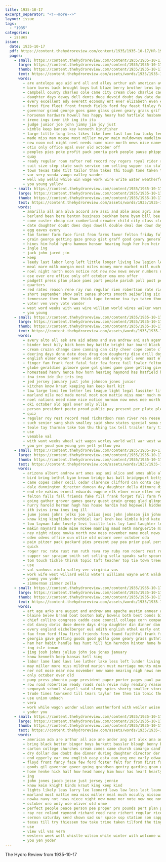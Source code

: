 ```yaml
---
title: 1935-10-17
excerpt_separator: "<!--more-->"
layout: issue
tags:
  - "1935"
categories:
  - issues
issue:
  date: 1935-10-17
  pdf: https://content.thehydroreview.com/content/1935/1935-10-17/HR-1935-10-17.pdf
  pages:
    - small: https://content.thehydroreview.com/content/1935/1935-10-17/small/HR-1935-10-17-01.jpg
      large: https://content.thehydroreview.com/content/1935/1935-10-17/large/HR-1935-10-17-01.jpg
      thumb: https://content.thehydroreview.com/content/1935/1935-10-17/thumbnails/HR-1935-10-17-01.jpg
      text: https://content.thehydroreview.com/assets/words/1935/1935-10-17/HR-1935-10-17-01.txt
      words:
        - are antelope age aid ard all and alley arthur ash american ave alee
        - barn burns back brought boys but blaze berry brother bros byrum bottle boy better bill ball brisk baptist betty book bank buy bandy bath bible began baby been bloom both business ber base byam boss basket broadway best bigger box barrow bonus brand browne binger breeding boucher
        - campbell county charles cole came city cream cleo charlie caddo credit cowboy call case cash colt come christmas close colts class choc champion coffee cordell collier collins church carney company cease cedar clyde character cattle carl clear clover cowden cat can card cotton con cor care child car college canyon
        - daughter days dewey dell dents duce devoid doubt day date dart during dick davis denham
        - every excellent edy everett economy ent ever elizabeth even epperly eye end engineer east
        - frost fire fleet front french fields ford foy feast finley fellow fruits from farm for felton face far fine fame full free farmer friends furnace floor first fresh friday found fitting flood fair flansburg
        - governor grand george goes game glass given geary grass griffin garvey glory goods glidewell good going gov glad guess green graff gin
        - horseman hardware howell hes happy heary had hatfield husband honor has hopes hogan home henke high hampshire hamp hands henrietta house hand hall harry hereford him hobart hamilton hydro her held henry hundred hay herd hinton hot head humes humble
        - irene ings iven ith ing ito ita
        - judge junior joe john jimmy jim joy just
        - kimble keep kansas key kenneth kingfisher
        - large little long less likes like love last lum low lucky lee late lodge lou later life list lovely look live lowell lavish
        - made miss man mouse must miller mayor main muldowney madeline marvin mill much march matter marland mon monday miles murphy match mccully mickey model men mass moyen mercer mcfarlin money magnolia mai milton more maker memory may many mules mayne
        - new noon not night neel needs name nine north news nice names november numbers neels now
        - otis only office opal over old october off
        - peoples pies poke profit pack peoria pork people pause phipps present prayer pleasant place poor pankratz panic pastor pope purchase part public page pay president point person pitzer pro port plants pie price pound process park
        - quay
        - ready regular roan rafter red record roy rogers royal rider rex ran roll read running richard ruckman register roosevelt
        - suit size step state such service son selling supper six stallion special stare stone steer seiberling sui stands swinehart sing store streets sow schools suits sun side shelter short school states show steel share schantz sai simpson story style south seen sweet second shoats spies sutton set shawnee shade soe small saving station salesman stock spring standard smith study soon sunday start street sister sale saturday shire sheik
        - town texas take tilt tailor than takes thi tough tone taken them tender thurs the thing trim truly tom teacher
        - var very vonda vaugn valley vander
        - well way wells while win wage work wire write water weatherford went west williams with word wilbur wood weeks wayne white week washington winner william wash wind war was will world worley won
        - you young yellow
    - small: https://content.thehydroreview.com/content/1935/1935-10-17/small/HR-1935-10-17-02.jpg
      large: https://content.thehydroreview.com/content/1935/1935-10-17/large/HR-1935-10-17-02.jpg
      thumb: https://content.thehydroreview.com/content/1935/1935-10-17/thumbnails/HR-1935-10-17-02.jpg
      text: https://content.thehydroreview.com/assets/words/1935/1935-10-17/HR-1935-10-17-02.txt
      words:
        - amarillo all ana alva accord are assi and able amos agri ane alias american
        - berland been bere benton business beckham bene byam bill bee best biles bradley blaine but babe bossier bran
        - come custer cheap car cumberland crowder child city class cloninger credit cane cara corn caddo colony comfort can common con county
        - date daughter doubt does days dowell double deal due down day
        - egg eaves every
        - fam farmer farm face first from farms favor felton friday full francis for
        - grain george getting gaze group gist graff good geary general grand
        - hines him hold hydro hammon henson hearing hugh her hen heir herndon hence homa had head hour hinton held hie homes henry home hands has how
        - ingle ing
        - jack john jared jim
        - keep
        - leedy last labor long left little longer living low legion let longest life live lightning likes
        - meal mare milk morgan most miles money more market mill much may mexico mone must many members monday men matter miss miller
        - noel night north noon notice not new now news never numbers near
        - ose over ore office only off october oma ono offer
        - padgett press plan place paes part people parish poll post pees point peace prom profit payment present persons pea per
        - quarters
        - red rates reason rene ray run regular rien robertson rate risk reno ready reach rather
        - short september show salt sense shorts smooth seiberling six sales small study stay state single say said standing saturday schantz sandy see states seen sheriff second sites sun sandlin speed standard sayre sister stiff shall scott sturgill service story speedy signer settle
        - tennessee them the than thick tape termine toa tyo taken thousand taylor test take tell turn town thomas ten trial
        - voter ven very vote vander
        - west word weeks with was wire william world wires walker warner week wearing walk wears work well wes went washington will way wheat
        - you young
    - small: https://content.thehydroreview.com/content/1935/1935-10-17/small/HR-1935-10-17-03.jpg
      large: https://content.thehydroreview.com/content/1935/1935-10-17/large/HR-1935-10-17-03.jpg
      thumb: https://content.thehydroreview.com/content/1935/1935-10-17/thumbnails/HR-1935-10-17-03.jpg
      text: https://content.thehydroreview.com/assets/words/1935/1935-10-17/HR-1935-10-17-03.txt
      words:
        - avery alto all ask are aid adams and ave andrew ani ash agent auty appleman auch america apt age arms
        - binder best bily bick been boy battle bright bar board black back burgman brabb bernice born bers bear bis ber ball brother big bird bickel both binger basket bradley brown bet bel bessie boys book blood ballew brindle break buck beat blue bethel bryson bill bowels bur boa bass box but
        - cream cruzan change cave canning can city cheer cope conte class cass coe credit cody comes come cheek chen curtis circle cant clerk chasten child carruth cattle creek cos coffee cat carpenter county christ course cone coleman claude company cole
        - deering days done date does drag don dougherty dise drill dose davenport deo draft differ dean during drew dark daughter dinner dill doing day dye davis ded diego deere
        - english elmer ebner ever else ent end every earl even east elk egg emerson
        - finger fam frank foot fatal fair few force fail fowler felton fine fresh friday first fore finley famous frost from favorite for full fires farm friend fred fellow
        - globe geraldine gilmore gone gol games game gave getting given gibson gas gat guy guess grinde going gregg grief grain good
        - homestead henry hence how horn hearing haymond has hatfield harrow hes hall her hose hope him hart hydro holding human hafer high health huge hem had hal hand hitch heron handy homa hoard hopes home hobby hay helen head held heart hearin
        - ina iron ide ike iris ing
        - jed jersey january just john johnson jones junior
        - kitchen know kraut keeping kan keep karl kit
        - law large loni len letter les league light legal lassiter life line lena like lister liss look little later long laughing lon last live left leisure leman lan lotz lately leader lucius lero
        - marland mile med made moral most mom mattie miss moor much mcclain miles murphy melba maybe must mccormick mer mol missouri miller maynard monday mission means maria members many mabel marvin margie mclain midway may
        - noel nations need name nice notice norman now news nee north never new novel nims neet night nees not nave nutter
        - oki october old opal over only ollie
        - person president peete proud public pay present per plate pleasure people pages poleon pope phe pointer plan pace pohl painting parlor part piano pack pause pure proper priday pel
        - quiz
        - regular roy rest record read richardson roan river rea reese russel rose resides room riggs risk range row red ruth randolph run rough
        - such senior sang shah smalley said show states special soma sister six secret straight service sidney stove short say south start state school soo study sunday steer sor sway september san see sale saye stare seater seton speed sons sell sie sit still shown seat sid swe sou speaks shape skeet sas step sharp soprano sled swinehart son
        - teale tay thurman take tom thu thing tax tell trailer tory tiny tenor than the them then trip too turn times tin tho takes theron tie tate tennessee tan thomas try tine tim talk thelma texas tha taken
        - use
        - venable val
        - with want weeks wheel wit wagon worley world well war west work week was waller willian wish win way will white welfare wetzel why wife wave wilson weatherford ways willert
        - you yer youd yom young yen yell yellow yea
    - small: https://content.thehydroreview.com/content/1935/1935-10-17/small/HR-1935-10-17-04.jpg
      large: https://content.thehydroreview.com/content/1935/1935-10-17/large/HR-1935-10-17-04.jpg
      thumb: https://content.thehydroreview.com/content/1935/1935-10-17/thumbnails/HR-1935-10-17-04.jpg
      text: https://content.thehydroreview.com/assets/words/1935/1935-10-17/HR-1935-10-17-04.txt
      words:
        - arizona albert andrew art ames asp ani alice and amos able ale anna ago all ask aita arkansas arthur are
        - bird bring bethel byam brown bridge bas ball bridgeport betty bunday but block bank boys business bahney bryan beck binger bayer bee baker brother bernie byrum bal barrett breeze baby barney ben busi burg barber bernard ber best buy barn bence bill brothers bradley butler bright big been beckon back better
        - came copes coker cecil cedar clarence clifford can conta cay claude cutting car cake cry charlie city cotton coleson coffee coe clinton canyon carver come carney corn carmen ciara chet colony channell cox child charles cays county chris clara chae cold christmas coy calvin chas crownover clair custer cope caddo cin church
        - dale dunnington director duncan day daughter della ditmore dinner dea david doing detweiler doris daughters deen dungan doctor drew dicker days dean dan dimes dewey dunithan date diner during delco
        - end ele eakins ernest edwards eugene elk elmer ence ellen ent east every ene edward even eva emory emery earl est entz
        - felton falls fall friends fake fill frank forget full farm few first fost foy frankie fam folks fine friday floyd fie fry fields fees ferguson farra for from fannie
        - going gather grover games geary guest grain gregg glad glimpse gibbs gourd gene ground guess given goodpasture george grand good
        - hurry harold herman hugh has house hardin had hopewell hidden hill huddleston hermon haye huguenin howard helen hood honor hatfield huitt hammer home hardy hor homes happy hydro hume henke hinton heart hard heineman husband hudson harris hay herbert her harry held how hare henry haggard
        - ith ivins irma ines ing ill
        - june jones johns jelks joe julius jess john johnson jim johnston jen jesse just joyce jimmy johnny johnnie
        - know king kingfisher krehbiel karl kreh kee kimble kind kate
        - lou layman lake lovely levi lucille lois loy land laughter let long later lucian lynn leona lars less little lydia lew lea last lee large leon
        - makin maynard made mine mckee manning maud meth marguerite mavis more men mccoy mccully mae mechanic melton morning moser maxton main mound miller man money mille mill mcalester many much messimer mise miss mittie mary maguire marion mills mil monda meo monday mash maude madge may
        - ney night niece nowka north now ness november name noel news nannie neighbor neu neal newton nook nickles near nice nou niehues neighbors nephew new
        - oden odens office oun ollie old osborn over october oda
        - pain pitzer pack packard pies present pay pea prier paul person pugh payne pat pent pink pon perfect pie pleasant pho peo passa per poage
        - quick
        - roger roc rate rust run ruth reva roy ruby rom robert rest russell rain reynolds rowland ray rey ridge radio ready rozell ridenour raymond rufe rosalie res rattan rose
        - supper sur sprague smith set selling sella speaks safe spearman small seed simmons save sand sevier staples sister standard store son sun such sing sudan slagell sat sullens shanks school sunda south sunday seiberling sale seek severe service spain see sick strong sons shown saturday savin shade sylvester scott seem sutton sup surprise
        - tom touch tickle thirsk topic taft teacher top tie town trees triplett thom try truman tickel texas thiessen tobe the triplet tucker taken talk them theron
        - use
        - val vanhuss viola valley ver virginia vas
        - work wife west willard wells waters williams wayne went waldon wyatt war woody watson wheat wit wilbur wilson weeks white wilma way web want well woodman weil woosley weatherford with was wee winter walter week werk windsor will weathers wilcox worley
        - young you yoder
        - zimmerman zimmer zella
    - small: https://content.thehydroreview.com/content/1935/1935-10-17/small/HR-1935-10-17-05.jpg
      large: https://content.thehydroreview.com/content/1935/1935-10-17/large/HR-1935-10-17-05.jpg
      thumb: https://content.thehydroreview.com/content/1935/1935-10-17/thumbnails/HR-1935-10-17-05.jpg
      text: https://content.thehydroreview.com/assets/words/1935/1935-10-17/HR-1935-10-17-05.txt
      words:
        - art age arko are august and andrew ana apache austin annear ada alvin alert arkansas all
        - blaine belew brand boat boston baby bowels both best bonds bills but book been business brainerd begin bridge benny bona books box big
        - chief collins congress caddo case council college corn company city cure call check cold camp carruth caesar county cattle come circle cal cases carnegie coleman cox clinton
        - dot dancy doris dose deere days drop daughter din dinner dan day done down daily dietz detweiler dwight duly denham dent date
        - every england eichelberger eul edith english ethel early ent ever ernest elgin enter
        - fax from ford flow first friends fess found faithful frank friday fort fon folks full free for
        - georgia gave getting goods good golla gone geary grass guthrie greek gibson given
        - ham her habit handle has hunt hill him herndon hinton home holly hed horace hydro held howard had honor hot homa holder hope
        - ing isle inman
        - jing josh johns julius john joe jones january
        - know kenneth keep kansas kell king
        - labor lane land laws lee luther lake less left lunder living life leedy lon last landing law loving lombard loye list lond lor
        - may miller more miss mildred marion must marriage mounts mineo mission morning martha men means milton many marrow mat miles might
        - ner not nose near now november new name nearing nigh news need necessary nation names
        - only october over old
        - pump press phoenix page president paper porter pages paul para prime present pepa park primer pete pulliam pear peace patton prise pleas people public person purchase
        - row road robertson ready roads rosa revie ruby reading reason reels
        - sequoyah school slagell said slemp spies shorty smaller store star sketch state set she stock sturgill sunday spring side sat story sons senna schools south states stutzman such smith show shows sam scott stockton shown small struck stuff speak see size sale ship swe sur soon saturday son secret seat stange stormy samuel schantz
        - trude times townsend till tears taylor tee them tim tonic thomas traudt the take than town trail tow tennessee
        - use union umbach
        - vera
        - work while wagon wonder wilson weatherford with weiler weise walker weiner weather was weeks worcester week wait why west water waters will watt world
        - yoder you
    - small: https://content.thehydroreview.com/content/1935/1935-10-17/small/HR-1935-10-17-06.jpg
      large: https://content.thehydroreview.com/content/1935/1935-10-17/large/HR-1935-10-17-06.jpg
      thumb: https://content.thehydroreview.com/content/1935/1935-10-17/thumbnails/HR-1935-10-17-06.jpg
      text: https://content.thehydroreview.com/assets/words/1935/1935-10-17/HR-1935-10-17-06.txt
      words:
        - american ada are arthur all ace ane ander ang art alex ana and able
        - bring black better binger boys burkett bassler blough benny brady business born brake bert boy button bran bry byer but bibles been bible bessie beans batty baptist book bet bag brother bryan blum bars best boston bacon bill begin
        - carton college churches cream comes came church camargo candle clear charles chloe cash chet cabbage christ cook cays crochet coffee cia christian cedar christians christmas cee con can care call canyon custer caney city car carl curb cousins card
        - dry dollar due doubt doe dinner during daughter director der day dairy dennis driver
        - end epperly ear eva english easy esta ean eng ene early edward every ence edu ethel
        - floyd front fancy face few ford foster felt for from first fatal fender ference fruit flowers fine friends fret farm fairfax fast frank faye foot friday fall faster fairy
        - goods gil governor gover going grandson gentry garding gram gallon good glen grille greeson garrison guest gilmore
        - home henke hick half how head honey him hour has heart hearty hydro held helen harry hor her hugh herndon hood hall hazel hea henry hinton
        - ing
        - john jones jacob jesse just jersey jennie
        - know kein knight kinds kraut king keep kind
        - lights likely leas larry lee leonard laws law less last laundry lassiter land lunch level lord lanning lloyd lords life
        - marland most mattie mea miss miller meal much mccully missouri must main miles more maran mcdonalds mus mand maid many monday mole mew meats may mcdonald means marriage morning
        - nowka navy not news niece night now name nor note new nee november ned nephew nore
        - october oro only ose oliver old orme
        - perfect people peace person pee proper pro pounds pert plan parece par pennant part peaches prudent post police pound powder peck prow place persons payne page present peden pace pork pinto pastor per pick ply price prayer pail past
        - ray rec roland raymond richard reed rane richert regular rice road reig rowland ruby reason rey randolph
        - sermon saturday send shown sad sur space sop station son sapp seen sid surface sister standard see safe size sides say speed scott servance she salt sunday set sage seare school supper sam soap store state sutton spearman special sevier seal sain stary service spring saris sunny study sow self shall sibley sugar saad subject sipe
        - texas till try thiessen tow take trine taken tilford the ting them tova taylor tom tippy than table then
        - use
        - view vil vas vern
        - western week well whistle wilson white winter with welcome william went while weeks whitford was wheat way why work word writer wesley want will wish weatherford
        - you yen yoder
---
```


The Hydro Review from 1935-10-17

<!--more-->

